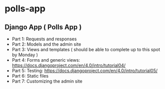 # polls-app
## Django App ( Polls App )
- Part 1: Requests and responses
- Part 2: Models and the admin site
- Part 3: Views and templates ( should be able to complete up to this spot by Monday )
- Part 4: Forms and generic views: https://docs.djangoproject.com/en/4.0/intro/tutorial04/ 
- Part 5: Testing: https://docs.djangoproject.com/en/4.0/intro/tutorial05/
- Part 6: Static files 
- Part 7: Customizing the admin site